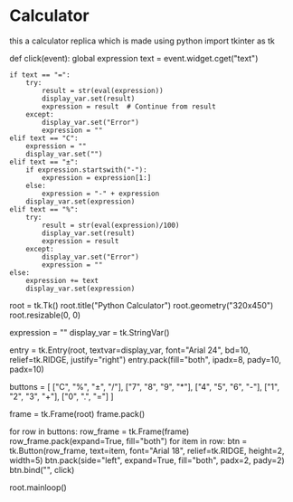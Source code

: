# Calculator
this a calculator replica which is made using python
import tkinter as tk

def click(event):
    global expression
    text = event.widget.cget("text")

    if text == "=":
        try:
            result = str(eval(expression))
            display_var.set(result)
            expression = result  # Continue from result
        except:
            display_var.set("Error")
            expression = ""
    elif text == "C":
        expression = ""
        display_var.set("")
    elif text == "±":
        if expression.startswith("-"):
            expression = expression[1:]
        else:
            expression = "-" + expression
        display_var.set(expression)
    elif text == "%":
        try:
            result = str(eval(expression)/100)
            display_var.set(result)
            expression = result
        except:
            display_var.set("Error")
            expression = ""
    else:
        expression += text
        display_var.set(expression)

root = tk.Tk()
root.title("Python Calculator")
root.geometry("320x450")
root.resizable(0, 0)

expression = ""
display_var = tk.StringVar()


entry = tk.Entry(root, textvar=display_var, font="Arial 24", bd=10, relief=tk.RIDGE, justify="right")
entry.pack(fill="both", ipadx=8, pady=10, padx=10)


buttons = [
    ["C", "%", "±", "/"],
    ["7", "8", "9", "*"],
    ["4", "5", "6", "-"],
    ["1", "2", "3", "+"],
    ["0", ".", "="]
]


frame = tk.Frame(root)
frame.pack()

for row in buttons:
    row_frame = tk.Frame(frame)
    row_frame.pack(expand=True, fill="both")
    for item in row:
        btn = tk.Button(row_frame, text=item, font="Arial 18", relief=tk.RIDGE, height=2, width=5)
        btn.pack(side="left", expand=True, fill="both", padx=2, pady=2)
        btn.bind("<Button-1>", click)

root.mainloop()
